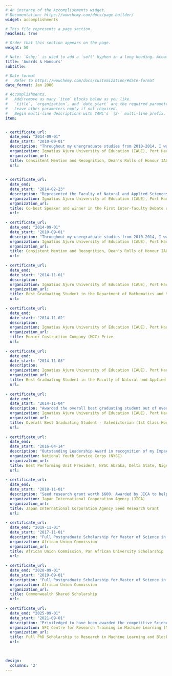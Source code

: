 ```yaml
---
# An instance of the Accomplishments widget.
# Documentation: https://wowchemy.com/docs/page-builder/
widget: accomplishments

# This file represents a page section.
headless: true

# Order that this section appears on the page.
weight: 50

# Note: `&shy;` is used to add a 'soft' hyphen in a long heading. Accomplish&shy;ments
title: 'Awards & Honours'
subtitle:

# Date format
#   Refer to https://wowchemy.com/docs/customization/#date-format
date_format: Jan 2006

# Accomplishments.
#   Add/remove as many `item` blocks below as you like.
#   `title`, `organization`, and `date_start` are the required parameters.
#   Leave other parameters empty if not required.
#   Begin multi-line descriptions with YAML's `|2-` multi-line prefix.
item:


- certificate_url: 
  date_end: "2014-09-01"
  date_start: "2010-09-01"
  description: "Throughout my unergraduate studies from 2010-2014, I was consistently in the Dean's Rolls of Honour for outstanding academic performance and character."
  organization: Ignatius Ajuru University of Education (IAUE), Port Harcourt, Nigeria.
  organization_url: 
  title: Consistent Mention and Recognition, Dean's Rolls of Honour IAUE
  url: 
  
 
- certificate_url: 
  date_end: 
  date_start: "2014-02-23"
  description: "Represented the Faculty of Natural and Applied Sciences as the Chief Speaker, in the first Inter-Faculty Debate and was awarded the co-best speaker of the tournament. "
  organization: Ignatius Ajuru University of Education (IAUE), Port Harcourt, Nigeria.
  organization_url: 
  title: Co-best Speaker and winner in the First Inter-faculty Debate of IAUE
  url: 
  
- certificate_url: 
  date_end: "2014-09-01"
  date_start: "2010-09-01"
  description: "Throughout my unergraduate studies from 2010-2014, I was consistently in the Dean's Rolls of Honour for outstanding academic performance and character."
  organization: Ignatius Ajuru University of Education (IAUE), Port Harcourt, Nigeria.
  organization_url: 
  title: Consistent Mention and Recognition, Dean's Rolls of Honour IAUE
  url: 
  
- certificate_url: 
  date_end: 
  date_start: "2014-11-01"
  description: 
  organization: Ignatius Ajuru University of Education (IAUE), Port Harcourt, Nigeria.
  organization_url: 
  title: Best Graduating Student in the Department of Mathematics and Statistics
  url: 
  
- certificate_url: 
  date_end: 
  date_start: "2014-11-02"
  description: 
  organization: Ignatius Ajuru University of Education (IAUE), Port Harcourt, Nigeria.
  organization_url: 
  title: Monier Costruction Company (MCC) Prize 
  url: 
  
- certificate_url: 
  date_end: 
  date_start: "2014-11-03"
  description: 
  organization: Ignatius Ajuru University of Education (IAUE), Port Harcourt, Nigeria.
  organization_url: 
  title: Best Graduating Student in the Faculty of Natural and Applied Sciences
  url: 
  
- certificate_url: 
  date_end: 
  date_start: "2014-11-04"
  description: "Awarded the overall best graduating student out of over 3,000 students for 2013/2014 academic session, IAUE."
  organization: Ignatius Ajuru University of Education (IAUE), Port Harcourt, Nigeria.
  organization_url: 
  title: Overall Best Graduating Student - Valedictorian (1st Class Honours)	
  url: 
  
- certificate_url: 
  date_end: 
  date_start: "2016-04-14"
  description: "Outstanding Leadership Award in recognition of my Impactful and Selfless Community Development Service."
  organization: National Youth Service Corps (NYSC)
  organization_url: 
  title: Best Performing Unit President, NYSC Abraka, Delta State, Nigeria. 
  url: 
  
- certificate_url: 
  date_end: 
  date_start: "2018-11-01"
  description: "Seed research grant worth $600. Awarded by JICA to help me kick start my research at PAUSTI."
  organization: Japan International Cooperation Agency (JICA)
  organization_url: 
  title: Japan International Corporation Agency Seed Research Grant
  url: 
  
- certificate_url: 
  date_end: "2019-11-01"
  date_start: "2017-11-01"
  description: "Full Postgraduate Scholarship for Master of Science in Financial Mathematics at PAUSTI, Nairobi, Kenya sponsored by the African Union Commission."
  organization: African Union Commission
  organization_url: 
  title: African Union Commission, Pan African University Scholarship 
  url: 
  
- certificate_url: 
  date_end: "2020-09-01"
  date_start: "2019-09-01"
  description: "Full Postgraduate Scholarship for Master of Science in Financial Technology (FinTech) sponsored by the Commonwealth Scholarship Commission (CSC) in partnership with the University of Stirling, Scotland, UK."
  organization: African Union Commission
  organization_url: 
  title: Commonwealth Shared Scholarship  
  url: 
  
- certificate_url: 
  date_end: "2025-09-01"
  date_start: "2021-09-01"
  description: "Priviledged to have been awarded the competitive Science Foundation Ireland (SFI) full PhD scholarship to research in Machine Learning and Blockchain Technologt at the Centre for Research Training in Machine Learning (ML-Labs), University College Dublin, Ireland."
  organization: SFI Centre for Research Training in Machine Learning (ML-Labs) 
  organization_url: 
  title: Full PhD Scholarship to Research in Machine Learning and Blockchain Technology  
  url: 
  
  

design:
  columns: '2' 
---
```

